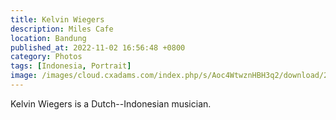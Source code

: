 ```yaml
---
title: Kelvin Wiegers
description: Miles Cafe
location: Bandung
published_at: 2022-11-02 16:56:48 +0800
category: Photos
tags: [Indonesia, Portrait]
image: /images/cloud.cxadams.com/index.php/s/Aoc4WtwznHBH3q2/download/20190914-2255_Bandung_Miles_L1008316-0.jpg
---
```


Kelvin Wiegers is a Dutch--Indonesian musician.
